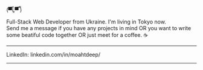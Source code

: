 (▀̿Ĺ̯▀̿ ̿)

Full-Stack Web Developer from Ukraine. I'm living in Tokyo now.  
Send me a message if you have any projects in mind OR you want to write some beatiful code together OR just meet for a coffee. ☕

<hr>
LinkedIn: linkedin.com/in/moahtdeep/
<hr>

<!--
**cyahtzee/cyahtzee** is a ✨ _special_ ✨ repository because its `README.md` (this file) appears on your GitHub profile.

Here are some ideas to get you started:

- 🔭 I’m currently working on ...
- 🌱 I’m currently learning ...
- 👯 I’m looking to collaborate on ...
- 🤔 I’m looking for help with ...
- 💬 Ask me about ...
- 📫 How to reach me: ...
- 😄 Pronouns: ...
- ⚡ Fun fact: ...
-->
